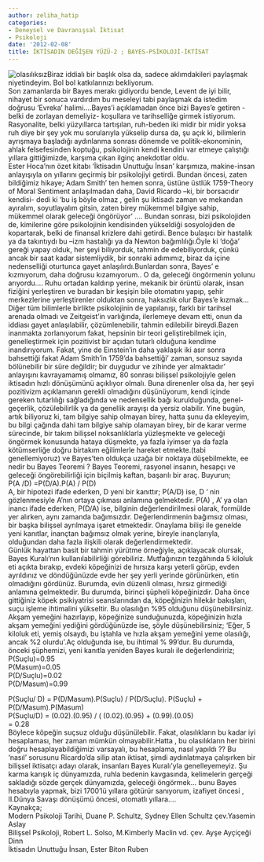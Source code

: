 ```yaml
---
author: zeliha_hatip
categories:
- Deneysel ve Davranışsal İktisat
- Psikoloji
date: '2012-02-08'
title: İKTİSADIN DEĞİŞEN YÜZÜ-2 ; BAYES-PSİKOLOJİ-İKTİSAT
---
```


![olasılıksız](../../../../../uploads/2012/02/olas%C4%B1l%C4%B1ks%C4%B1z-194x300.png)Biraz iddialı bir başlık olsa da, sadece aklımdakileri paylaşmak niyetindeyim. Bol bol katkılarınızı bekliyorum.  
Son zamanlarda bir Bayes merakı gidiyordu bende, Levent de iyi bilir, nihayet bir sonuca vardırdım bu meseleyi tabi paylaşmak da istedim doğrusu ’Evreka’ halimi….Bayes’i açıklamadan önce bizi Bayes’e getiren -belki de zorlayan demeliyiz- koşullara ve tarihselliğe girmek istiyorum. Rasyonalite, belki yüzyıllarca tartışılan, ruh-beden iki midir bir midir yoksa ruh diye bir şey yok mu sorularıyla yükselip dursa da, şu açık ki, bilimlerin ayrışmaya başladığı aydınlanma sonrası dönemde ve politik-ekonominin, ahlak felsefesinden koptuğu, psikolojinin kendi kendini var etmeye çalıştığı yıllara gittiğimizde, karşıma çıkan ilginç anekdotlar oldu.   
Ester Hoca’nın özet kitabı ‘İktisadın Unuttuğu İnsan’ karşımıza, makine-insan anlayışıyla on yıllarını geçirmiş bir psikolojiyi getirdi. Bundan öncesi, zaten bildiğimiz hikaye; Adam Smith’ ten hemen sonra, üstüne üstlük 1759-Theory of Moral Sentiment anlaşılmadan daha, David Ricardo –ki, bir borsacıdır kendisi- dedi ki ‘bu iş böyle olmaz , gelin şu iktisadı zaman ve mekandan ayıralım, soyutlayalım gitsin, zaten birey mükemmel bilgiye sahip, mükemmel olarak geleceği öngörüyor’ …. Bundan sonrası, bizi psikolojiden de, kimilerine göre psikolojinin kendisinden yükseldiği sosyolojiden de kopartarak, belki de finansal krizlere dahi getirdi. Bence bulaşıcı bir hastalık ya da takıntıydı bu –izm hastalığı ya da Newton bağımlılığı.Öyle ki ‘doğa’ gereği yapay olduk, her şeyi biliyorduk, tahmin de edebiliyorduk, çünkü ancak bir saat kadar sistemliydik, bir sonraki adımımız, biraz da içine nedenselliği oturtunca gayet anlaşılırdı.Bunlardan sonra, Bayes’ e kızmıyorum, daha doğrusu kızamıyorum.. O da, geleceği öngörmenin yolunu arıyordu…. Ruhu ortadan kaldırıp yerine, mekanik bir örüntü olarak, insan fiziğini yerleştiren ve buradan bir keşişin bile otomatını yapıp, şehir merkezlerine yerleştirenler olduktan sonra, haksızlık olur Bayes’e kızmak…  
Diğer tüm bilimlerle birlikte psikolojinin de yapılanışı, farklı bir tarihsel arenada olmadı ve Zeitgeist’in varlığında, ilerlemeye devam etti, onun da iddiası gayet anlaşılabilir, çözümlenebilir, tahmin edilebilir bireydi.Bazen inanmakta zorlanıyorum fakat, hepsinin bir teori geliştirebilmek için, genelleştirmek için pozitivist bir açıdan tutarlı olduğuna kendime inandırıyorum. Fakat, yine de Einstein’in daha yaklaşık iki asır sonra bahsettiği fakat Adam Smith’in 1759’da bahsettiği’ zaman, sonsuz sayıda bölünebilir bir süre değildir; bir duygudur ve zihinde yer almaktadır’ anlayışını kavrayamamış olmamız, 80 sonrası bilişsel psikolojiyle gelen iktisadın hızlı dönüşümünü açıklıyor olmalı. Buna direnenler olsa da, her şeyi pozitivizm açıklamanın gerekli olmadığını düşünüyorum, kendi içinde gereken tutarlılığı sağladığında ve nedensellik bağı kurulduğunda, genel-geçerlik, çözülebilirlik ya da genellik arayışı da yersiz olabilir. Yine bugün, artık biliyoruz ki, tam bilgiye sahip olmayan birey, hatta şunu da ekleyeyim, bu bilgi çağında dahi tam bilgiye sahip olamayan birey, bir de karar verme sürecinde, bir takım bilişsel noksanlıklarla yüzleşmekte ve geleceği öngörmek konusunda hataya düşmekte, ya fazla iyimser ya da fazla kötümserliğe doğru birtakım eğilimlerle hareket etmekte.(tabi genellemiyoruz) ve Bayes’ten oldukça uzağa bir noktaya düşebilmekte, ee nedir bu Bayes Teoremi ? Bayes Teoremi, rasyonel insanın, hesapçı ve geleceği öngörebilirliği için biçilmiş kaftan, başarılı bir araç. Buyurun;  
P(A /D) =P(D/A).P(A) / P(D)  
A, bir hipotezi ifade ederken, D yeni bir kanıttır; P(A/D) ise, D ‘ nin gözlenmesiyle A’nın ortaya çıkması anlamına gelmektedir. P(A) , A’ ya olan inancı ifade ederken, P(D/A) ise, bilginin değerlendirilmesi olarak, formülde yer alırken, aynı zamanda bağımsızdır. Değerlendirmenin bağımsız olması, bir başka bilişsel ayrılmaya işaret etmektedir. Onaylama bilişi ile genelde yeni kanıtlar, inançtan bağımsız olmak yerine, bireyle inançlarıyla, olduğundan daha fazla ilişkili olarak değerlendirmektedir.  
Günlük hayattan basit bir tahmin yürütme örneğiyle, açıklayacak olursak, Bayes Kuralı’nın kullanılabilirliği görebiliriz. Mutfağınızın tezgâhında 5 kiloluk eti açıkta bırakıp, evdeki köpeğinizi de hırsıza karşı yeterli görüp, evden ayrıldınız ve döndüğünüzde evde her şey yerli yerinde görünürken, etin olmadığını gördünüz. Burumda, evin düzenli olması, hırsız girmediği anlamına gelmektedir. Bu durumda, birinci şüpheli köpeğinizdir. Daha önce gittiğiniz köpek psikiyatrisi seanslarından da, köpeğinizin hilekâr bakışları, suçu işleme ihtimalini yükseltir. Bu olasılığın %95 olduğunu düşünebilirsiniz. Akşam yemeğini hazırlayıp, köpeğinize sunduğunuzda, köpeğinizin hızla akşam yemeğini yediğini gördüğünüzde ise, şöyle düşünebilirsiniz; ‘Eğer, 5 kiloluk eti, yemiş olsaydı, bu iştahla ve hızla akşam yemeğini yeme olasılığı, ancak %2 olurdu’.Aç olduğunda ise, bu ihtimal % 99’dur. Bu durumda, önceki şüphemizi, yeni kanıtla yeniden Bayes kuralı ile değerlendiririz;  
P(Suçlu)=0.95  
P(Masum)=0.05  
P(D/Suçlu)=0.02  
P(D/Masum)=0.99  
   
P(Suçlu/ D) = P(D/Masum).P(Suçlu) / P(D/Suçlu). P(Suçlu) + P(D/Masum).P(Masum)  
P(Suçlu/D) = (0.02).(0.95) / ( (0.02).(0.95) + (0.99).(0.05)  
= 0.28  
Böylece köpeğin suçsuz olduğu düşünülebilir. Fakat, olasılıkların bu kadar iyi hesaplaması, her zaman mümkün olmayabilir.Hatta , bu olasılıkların her birini doğru hesaplayabildiğimizi varsayalı, bu hesaplama, nasıl yapıldı ?? Bu ‘nasıl’ sorusunu Ricardo’da silip atan iktisat, şimdi aydınlatmaya çalışırken bir bilişsel iktisatçı adayı olarak, insanları Bayes Kuralı’yla genelleyemeyiz. Şu karma karışık iç dünyamızda, ruhla bedenin kavgasında, kelimelerin gerçeği sakladığı sözde gerçek dünyamızda, geleceği öngörmek… bunu Bayes hesabıyla yapmak, bizi 1700’lü yıllara götürür sanıyorum, izafiyet öncesi , II.Dünya Savaşı dönüşümü öncesi, otomatlı yıllara….  
Kaynakça;  
Modern Psikoloji Tarihi, Duane P. Schultz, Sydney Ellen Schultz çev.Yasemin Aslay  
Bilişsel Psikoloji, Robert L. Solso, M.Kimberly Maclin vd. çev. Ayşe Ayçiçeği Dinn  
İktisadın Unuttuğu İnsan, Ester Biton Ruben